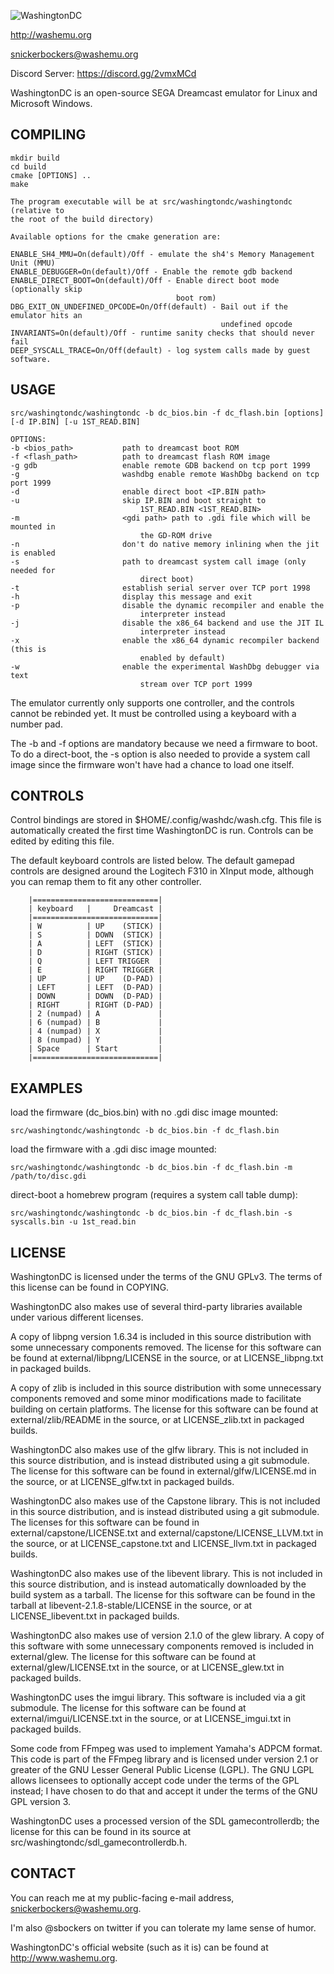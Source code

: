 ![WashingtonDC](media/washingtondc_logo_640x320.png)

http://washemu.org

snickerbockers@washemu.org

Discord Server: https://discord.gg/2vmxMCd

WashingtonDC is an open-source SEGA Dreamcast emulator for Linux and
Microsoft Windows.

## COMPILING
```
mkdir build
cd build
cmake [OPTIONS] ..
make

The program executable will be at src/washingtondc/washingtondc (relative to
the root of the build directory)

Available options for the cmake generation are:

ENABLE_SH4_MMU=On(default)/Off - emulate the sh4's Memory Management Unit (MMU)
ENABLE_DEBUGGER=On(default)/Off - Enable the remote gdb backend
ENABLE_DIRECT_BOOT=On(default)/Off - Enable direct boot mode (optionally skip
                                     boot rom)
DBG_EXIT_ON_UNDEFINED_OPCODE=On/Off(default) - Bail out if the emulator hits an
                                               undefined opcode
INVARIANTS=On(default)/Off - runtime sanity checks that should never fail
DEEP_SYSCALL_TRACE=On/Off(default) - log system calls made by guest software.
```
## USAGE
```
src/washingtondc/washingtondc -b dc_bios.bin -f dc_flash.bin [options] [-d IP.BIN] [-u 1ST_READ.BIN]

OPTIONS:
-b <bios_path>           path to dreamcast boot ROM
-f <flash_path>          path to dreamcast flash ROM image
-g gdb                   enable remote GDB backend on tcp port 1999
-g                       washdbg enable remote WashDbg backend on tcp port 1999
-d                       enable direct boot <IP.BIN path>
-u                       skip IP.BIN and boot straight to
                             1ST_READ.BIN <1ST_READ.BIN>
-m                       <gdi path> path to .gdi file which will be mounted in
                             the GD-ROM drive
-n                       don't do native memory inlining when the jit is enabled
-s                       path to dreamcast system call image (only needed for
                             direct boot)
-t                       establish serial server over TCP port 1998
-h                       display this message and exit
-p                       disable the dynamic recompiler and enable the
                             interpreter instead
-j                       disable the x86_64 backend and use the JIT IL
                             interpreter instead
-x                       enable the x86_64 dynamic recompiler backend (this is
                             enabled by default)
-w                       enable the experimental WashDbg debugger via text
                             stream over TCP port 1999

```
The emulator currently only supports one controller, and the controls cannot be
rebinded yet.  It must be controlled using a keyboard with a number pad.

The -b and -f options are mandatory because we need a firmware to boot.  To do a
direct-boot, the -s option is also needed to provide a system call image since
the firmware won't have had a chance to load one itself.


## CONTROLS

Control bindings are stored in $HOME/.config/washdc/wash.cfg.  This file is
automatically created the first time WashingtonDC is run.  Controls can be
edited by editing this file.

The default keyboard controls are listed below.  The default gamepad controls
are designed around the Logitech F310 in XInput mode, although you can remap
them to fit any other controller.

```
    |============================|
    | keyboard   |     Dreamcast |
    |============================|
    | W          | UP    (STICK) |
    | S          | DOWN  (STICK) |
    | A          | LEFT  (STICK) |
    | D          | RIGHT (STICK) |
    | Q          | LEFT TRIGGER  |
    | E          | RIGHT TRIGGER |
    | UP         | UP    (D-PAD) |
    | LEFT       | LEFT  (D-PAD) |
    | DOWN       | DOWN  (D-PAD) |
    | RIGHT      | RIGHT (D-PAD) |
    | 2 (numpad) | A             |
    | 6 (numpad) | B             |
    | 4 (numpad) | X             |
    | 8 (numpad) | Y             |
    | Space      | Start         |
    |============================|

```
## EXAMPLES
load the firmware (dc_bios.bin) with no .gdi disc image mounted:
```
src/washingtondc/washingtondc -b dc_bios.bin -f dc_flash.bin
```
load the firmware with a .gdi disc image mounted:
```
src/washingtondc/washingtondc -b dc_bios.bin -f dc_flash.bin -m /path/to/disc.gdi
```
direct-boot a homebrew program (requires a system call table dump):
```
src/washingtondc/washingtondc -b dc_bios.bin -f dc_flash.bin -s syscalls.bin -u 1st_read.bin
```
## LICENSE
WashingtonDC is licensed under the terms of the GNU GPLv3.  The
terms of this license can be found in COPYING.

WashingtonDC also makes use of several third-party libraries available under
various different licenses.

A copy of libpng version 1.6.34 is included in this source distribution with
some unnecessary components removed.  The license for this software can be
found at external/libpng/LICENSE in the source, or at LICENSE_libpng.txt in
packaged builds.

A copy of zlib is included in this source distribution with some unnecessary
components removed and some minor modifications made to facilitate building on
certain platforms.  The license for this software can be found at
external/zlib/README in the source, or at LICENSE_zlib.txt in packaged builds.

WashingtonDC also makes use of the glfw library.  This is not included in this
source distribution, and is instead distributed using a git submodule.  The
license for this software can be found in external/glfw/LICENSE.md in the
source, or at LICENSE_glfw.txt in packaged builds.

WashingtonDC also makes use of the Capstone library.  This is not included in
this source distribution, and is instead distributed using a git submodule.  The
licenses for this software can be found in external/capstone/LICENSE.txt and
external/capstone/LICENSE_LLVM.txt in the source, or at LICENSE_capstone.txt and
LICENSE_llvm.txt in packaged builds.

WashingtonDC also makes use of the libevent library.  This is not included in
this source distribution, and is instead automatically downloaded by the build
system as a tarball.  The license for this software can be found in the tarball
at libevent-2.1.8-stable/LICENSE in the source, or at LICENSE_libevent.txt in
packaged builds.

WashingtonDC also makes use of version 2.1.0 of the glew library.  A copy of
this software with some unnecessary components removed is included in
external/glew.  The license for this software can be found at
external/glew/LICENSE.txt in the source, or at LICENSE_glew.txt in packaged
builds.

WashingtonDC uses the imgui library.  This software is included via a git
submodule.  The license for this software can be found at
external/imgui/LICENSE.txt in the source, or at LICENSE_imgui.txt in packaged
builds.

Some code from FFmpeg was used to implement Yamaha's ADPCM format.  This code is
part of the FFmpeg library and is licensed under version 2.1 or greater of the
GNU Lesser General Public License (LGPL).  The GNU LGPL allows licensees to
optionally accept code under the terms of the GPL instead; I have chosen to do
that and accept it under the terms of the GNU GPL version 3.

WashingtonDC uses a processed version of the SDL gamecontrollerdb; the license
for this can be found in its source at src/washingtondc/sdl_gamecontrollerdb.h.

## CONTACT
You can reach me at my public-facing e-mail address, snickerbockers@washemu.org.

I'm also @sbockers on twitter if you can tolerate my lame sense of humor.

WashingtonDC's official website (such as it is) can be found at http://www.washemu.org.
